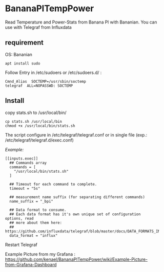 # BananaPITempPower
Read Temperature and Power-Stats from Banana PI with Bananian.
You can use with Telegraf from Influxdata

## requirement
OS: Bananian

```
apt install sudo
```

Follow Entry in /etc/sudoers or /etc/sudoers.d/<File> :

```
Cmnd_Alias  SOCTEMP=/usr/sbin/soctemp
telegraf  ALL=NOPASSWD: SOCTEMP
```

## Install 

copy stats.sh to /usr/local/bin/

```
cp stats.sh /usr/local/bin
chmod +x /usr/local/bin/stats.sh
```
The script configure in /etc/telegraf/telegraf.conf or in single file (exp.: /etc/telegraf/telegraf.d/exec.conf)

*Example:*
```
[[inputs.exec]]
  ## Commands array
  commands = [
    "/usr/local/bin/stats.sh"
  ]

  ## Timeout for each command to complete.
  timeout = "5s"

  ## measurement name suffix (for separating different commands)
  name_suffix = "_bpi"

  ## Data format to consume.
  ## Each data format has it's own unique set of configuration options, read
  ## more about them here:
  ## https://github.com/influxdata/telegraf/blob/master/docs/DATA_FORMATS_INPUT.md
  data_format = "influx"
```
Restart Telegraf


Example Picture from my Grafana : https://github.com/kenael/BananaPITempPower/wiki/Example-Picture-from-Grafana-Dashboard
